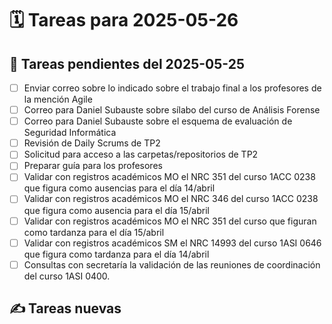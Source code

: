 # 🗓️ Tareas para 2025-05-26

## 🔁 Tareas pendientes del 2025-05-25
- [ ] Enviar correo sobre lo indicado sobre el trabajo final a los profesores de la mención Agile
- [ ] Correo para Daniel Subauste sobre sílabo del curso de Análisis Forense
- [ ] Correo para Daniel Subauste sobre el esquema de evaluación de Seguridad Informática
- [ ] Revisión de Daily Scrums de TP2
- [ ] Solicitud para acceso a las carpetas/repositorios de TP2
- [ ] Preparar guía para los profesores  
- [ ] Validar con registros académicos MO el NRC 351 del curso 1ACC 0238 que figura como ausencias para el día 14/abril
- [ ] Validar con registros académicos MO el NRC 346 del curso 1ACC 0238 que figura como ausencia para el día 15/abril
- [ ] Validar con registros académicos MO el NRC 351 del curso que figuran como tardanza para el día 15/abril
- [ ] Validar con registros académicos SM el NRC 14993 del curso 1ASI 0646 que figura como tardanza para el día 14/abril
- [ ] Consultas con secretaría la validación de las reuniones de coordinación del curso 1ASI 0400.

## ✍️ Tareas nuevas
